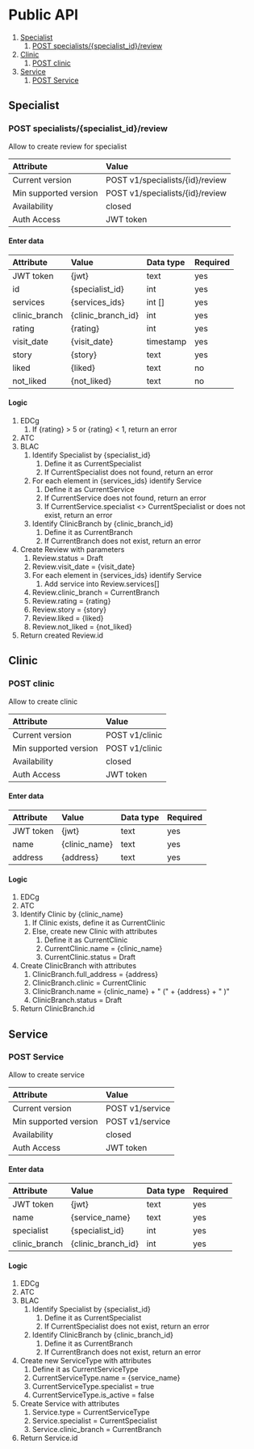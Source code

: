 # Public API

1. [Specialist](#specialist)
   1. [POST specialists/{specialist_id}/review](#post-specialistsspecialist_idreview)
1. [Clinic](#clinic)
   1. [POST clinic](#post-clinic)
1. [Service](#service)
   1. [POST Service](#post-service)

## Specialist

### POST specialists/{specialist_id}/review

Allow to create review for specialist

| Attribute | Value |
| :- | :- |
Current version | POST v1/specialists/{id}/review
Min supported version | POST v1/specialists/{id}/review
Availability | closed
Auth Access | JWT token

#### Enter data

Attribute | Value | Data type | Required
| :- | :- | :- | :- |
JWT token | {jwt} | text | yes
id | {specialist_id} | int | yes
services | {services_ids} | int [] | yes
clinic_branch | {clinic_branch_id} | int | yes
rating | {rating} | int | yes
visit_date | {visit_date} | timestamp | yes
story | {story} | text | yes
liked | {liked} | text | no
not_liked | {not_liked} | text | no

#### Logic

1. EDCg
   1. If {rating} > 5 or {rating} < 1, return an error
1. ATC
1. BLAC
   1. Identify Specialist by {specialist_id}
      1. Define it as CurrentSpecialist
      1. If CurrentSpecialist does not found, return an error
   1. For each element in {services_ids} identify Service
      1. Define it as CurrentService
      1. If CurrentService does not found, return an error
      1. If CurrentService.specialist <> CurrentSpecialist or does not exist, return an error
   1. Identify ClinicBranch by {clinic_branch_id}
      1. Define it as CurrentBranch
      1. If CurrentBranch does not exist, return an error
1. Create Review with parameters
   1. Review.status = Draft
   1. Review.visit_date = {visit_date}
   1. For each element in {services_ids} identify Service
      1. Add service into Review.services[]
   1. Review.clinic_branch = CurrentBranch
   1. Review.rating = {rating}
   1. Review.story = {story}
   1. Review.liked = {liked}
   1. Review.not_liked = {not_liked}
1. Return created Review.id

## Clinic

### POST clinic

Allow to create clinic

| Attribute | Value |
| :- | :- |
Current version | POST v1/clinic
Min supported version | POST v1/clinic
Availability | closed
Auth Access | JWT token

#### Enter data

Attribute | Value | Data type | Required
| :- | :- | :- | :- |
JWT token | {jwt} | text | yes
name | {clinic_name} | text | yes
address | {address} | text | yes

#### Logic

1. EDCg
1. ATC
1. Identify Clinic by {clinic_name}
   1. If Clinic exists, define it as CurrentClinic
   1. Else, create new Clinic with attributes
      1. Define it as CurrentClinic
      1. CurrentClinic.name = {clinic_name}
      1. CurrentClinic.status = Draft
1. Create ClinicBranch with attributes
   1. ClinicBranch.full_address = {address}
   1. ClinicBranch.clinic = CurrentClinic
   1. ClinicBranch.name = {clinic_name} + " (" + {address} + " )"
   1. ClinicBranch.status = Draft
1. Return ClinicBranch.id

## Service

### POST Service

Allow to create service

| Attribute | Value |
| :- | :- |
Current version | POST v1/service
Min supported version | POST v1/service
Availability | closed
Auth Access | JWT token

#### Enter data

Attribute | Value | Data type | Required
| :- | :- | :- | :- |
JWT token | {jwt} | text | yes
name | {service_name} | text | yes
specialist | {specialist_id} | int | yes
clinic_branch | {clinic_branch_id} | int | yes

#### Logic

1. EDCg
1. ATC
1. BLAC
   1. Identify Specialist by {specialist_id}
      1. Define it as CurrentSpecialist
      1. If CurrentSpecialist does not exist, return an error
   1. Identify ClinicBranch by {clinic_branch_id}
      1. Define it as CurrentBranch
      1. If CurrentBranch does not exist, return an error
1. Create new ServiceType with attributes
   1. Define it as CurrentServiceType
   1. CurrentServiceType.name = {service_name}
   1. CurrentServiceType.specialist = true
   1. CurrentServiceType.is_active = false
1. Create Service with attributes
   1. Service.type = CurrentServiceType
   1. Service.specialist = CurrentSpecialist
   1. Service.clinic_branch = CurrentBranch
1. Return Service.id
